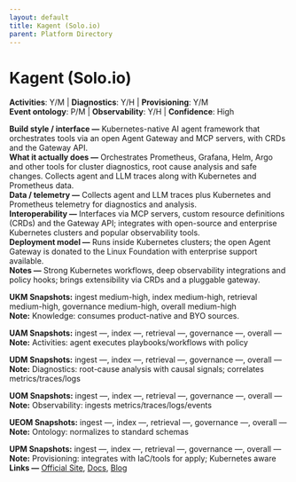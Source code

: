 ```yaml
---
layout: default
title: Kagent (Solo.io)
parent: Platform Directory
---
```


# Kagent (Solo.io)

**Activities**: Y/M | **Diagnostics**: Y/H | **Provisioning**: Y/M  <br>
**Event ontology**: P/M | **Observability**: Y/H | **Confidence**: High

**Build style / interface —** Kubernetes-native AI agent framework that orchestrates tools via an open Agent Gateway and MCP servers, with CRDs and the Gateway API.  
**What it actually does —** Orchestrates Prometheus, Grafana, Helm, Argo and other tools for cluster diagnostics, root cause analysis and safe changes. Collects agent and LLM traces along with Kubernetes and Prometheus data.  
**Data / telemetry —** Collects agent and LLM traces plus Kubernetes and Prometheus telemetry for diagnostics and analysis.  
**Interoperability —** Interfaces via MCP servers, custom resource definitions (CRDs) and the Gateway API; integrates with open-source and enterprise Kubernetes clusters and popular observability tools.  
**Deployment model —** Runs inside Kubernetes clusters; the open Agent Gateway is donated to the Linux Foundation with enterprise support available.  
**Notes —** Strong Kubernetes workflows, deep observability integrations and policy hooks; brings extensibility via CRDs and a pluggable gateway.

**UKM Snapshots:**
ingest medium-high, index medium-high, retrieval medium-high, governance medium-high, overall medium-high  <br>
**Note:** Knowledge: consumes product-native and BYO sources.

**UAM Snapshots:**
ingest —, index —, retrieval —, governance —, overall —  <br>
**Note:** Activities: agent executes playbooks/workflows with policy

**UDM Snapshots:**
ingest —, index —, retrieval —, governance —, overall —  <br>
**Note:** Diagnostics: root-cause analysis with causal signals; correlates metrics/traces/logs

**UOM Snapshots:**
ingest —, index —, retrieval —, governance —, overall —  <br>
**Note:** Observability: ingests metrics/traces/logs/events

**UEOM Snapshots:**
ingest —, index —, retrieval —, governance —, overall —  <br>
**Note:** Ontology: normalizes to standard schemas

**UPM Snapshots:**
ingest —, index —, retrieval —, governance —, overall —  <br>
**Note:** Provisioning: integrates with IaC/tools for apply; Kubernetes aware
**Links —** [Official Site](https://www.solo.io/products/kagent-enterprise), [Docs](https://www.solo.io/blog/bringing-agentic-ai-to-kubernetes-contributing-kagent-to-cncf), [Blog](https://www.globenewswire.com/news-release/2025/09/15/3150169/0/en/Solo-io-Announces-Kagent-Enterprise-to-Bridge-the-Agentic-Infrastructure-Gap-Between-Kubernetes-and-AI.html)
